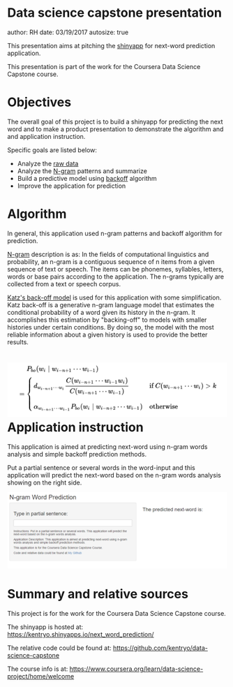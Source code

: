 Data science capstone presentation
========================================================
author: RH
date: 03/19/2017
autosize: true

This presentation aims at pitching the [shinyapp](https://kentryo.shinyapps.io/next_word_prediction/) for next-word prediction application.

This presentation is part of the work for the Coursera Data Science Capstone course.

Objectives
========================================================

The overall goal of this project is to build a shinyapp for predicting the next word and to make a product presentation to demonstrate the algorithm and and application instruction.

Specific goals are listed below:
- Analyze the [raw data](https://d396qusza40orc.cloudfront.net/dsscapstone/dataset/Coursera-SwiftKey.zip)
- Analyze the [N-gram](https://en.wikipedia.org/wiki/N-gram) patterns and summarize
- Build a predictive model using [backoff](https://www.google.com/url?sa=t&rct=j&q=&esrc=s&source=web&cd=4&cad=rja&uact=8&ved=0ahUKEwjC5YPohOPSAhUk8YMKHVIIAzQQFggqMAM&url=http%3A%2F%2Fwww.cs.cornell.edu%2Fcourses%2Fcs4740%2F2012sp%2Flectures%2Fsmoothing%2Bbackoff-1-4pp.pdf&usg=AFQjCNEAmiD-dG4R6ZlLzfNY9CALJxXHVg&sig2=REhs3GGsol7DhGPaQnTD6w) algorithm
- Improve the application for prediction

Algorithm
========================================================

In general, this application used n-gram patterns and backoff algorithm for prediction.

[N-gram](https://en.wikipedia.org/wiki/N-gram) description is as: In the fields of computational linguistics and probability, an n-gram is a contiguous sequence of n items from a given sequence of text or speech. The items can be phonemes, syllables, letters, words or base pairs according to the application. The n-grams typically are collected from a text or speech corpus.

[Katz's back-off model](https://en.wikipedia.org/wiki/Katz's_back-off_model) is used for this application with some simplification. Katz back-off is a generative n-gram language model that estimates the conditional probability of a word given its history in the n-gram. It accomplishes this estimation by "backing-off" to models with smaller histories under certain conditions. By doing so, the model with the most reliable information about a given history is used to provide the better results.

![alt text](back.png)
Application instruction
========================================================

This application is aimed at predicting next-word using n-gram words analysis and simple backoff prediction methods.

Put a partial sentence or several words in the word-input and this application will predict the next-word based on the n-gram words analysis showing on the right side.

![alt text](app.png)

Summary and relative sources
========================================================

This project is for the work for the Coursera Data Science Capstone course.

The shinyapp is hosted at: https://kentryo.shinyapps.io/next_word_prediction/

The relative code could be found at: https://github.com/kentryo/data-science-capstone

The course info is at: https://www.coursera.org/learn/data-science-project/home/welcome
